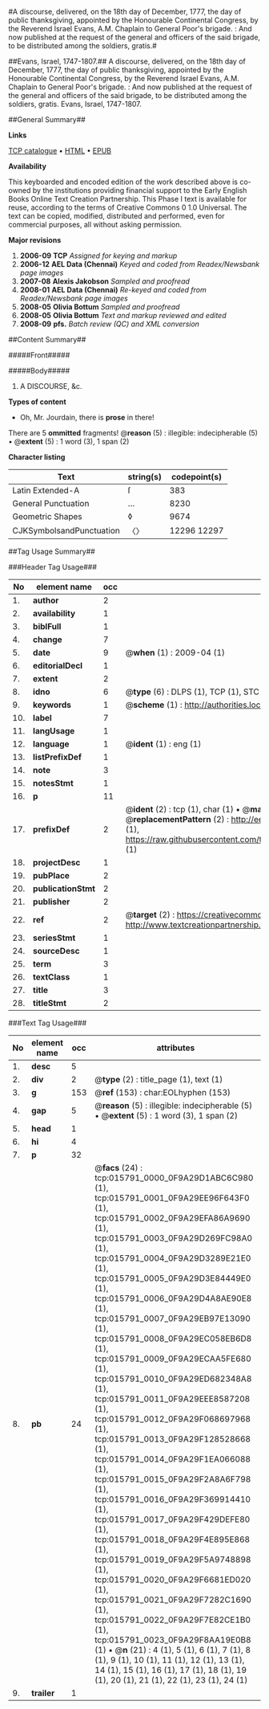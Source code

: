 #A discourse, delivered, on the 18th day of December, 1777, the day of public thanksgiving, appointed by the Honourable Continental Congress, by the Reverend Israel Evans, A.M. Chaplain to General Poor's brigade. : And now published at the request of the general and officers of the said brigade, to be distributed among the soldiers, gratis.#

##Evans, Israel, 1747-1807.##
A discourse, delivered, on the 18th day of December, 1777, the day of public thanksgiving, appointed by the Honourable Continental Congress, by the Reverend Israel Evans, A.M. Chaplain to General Poor's brigade. : And now published at the request of the general and officers of the said brigade, to be distributed among the soldiers, gratis.
Evans, Israel, 1747-1807.

##General Summary##

**Links**

[TCP catalogue](http://www.ota.ox.ac.uk/tcp/)  • 
[HTML](http://tei.it.ox.ac.uk/tcp/Texts-HTML/free/N12/N12491.html)  • 
[EPUB](http://tei.it.ox.ac.uk/tcp/Texts-EPUB/free/N12/N12491.epub)

**Availability**

This keyboarded and encoded edition of the
	       work described above is co-owned by the institutions
	       providing financial support to the Early English Books
	       Online Text Creation Partnership. This Phase I text is
	       available for reuse, according to the terms of Creative
	       Commons 0 1.0 Universal. The text can be copied,
	       modified, distributed and performed, even for
	       commercial purposes, all without asking permission.

**Major revisions**

1. __2006-09__ __TCP__ *Assigned for keying and markup*
1. __2006-12__ __AEL Data (Chennai)__ *Keyed and coded from Readex/Newsbank page images*
1. __2007-08__ __Alexis Jakobson__ *Sampled and proofread*
1. __2008-01__ __AEL Data (Chennai)__ *Re-keyed and coded from Readex/Newsbank page images*
1. __2008-05__ __Olivia Bottum__ *Sampled and proofread*
1. __2008-05__ __Olivia Bottum__ *Text and markup reviewed and edited*
1. __2008-09__ __pfs.__ *Batch review (QC) and XML conversion*

##Content Summary##

#####Front#####

#####Body#####

1. A DISCOURSE, &c.

**Types of content**

  * Oh, Mr. Jourdain, there is **prose** in there!

There are 5 **ommitted** fragments! 
 @__reason__ (5) : illegible: indecipherable (5)  •  @__extent__ (5) : 1 word (3), 1 span (2)

**Character listing**


|Text|string(s)|codepoint(s)|
|---|---|---|
|Latin Extended-A|ſ|383|
|General Punctuation|…|8230|
|Geometric Shapes|◊|9674|
|CJKSymbolsandPunctuation|〈〉|12296 12297|

##Tag Usage Summary##

###Header Tag Usage###

|No|element name|occ|attributes|
|---|---|---|---|
|1.|__author__|2||
|2.|__availability__|1||
|3.|__biblFull__|1||
|4.|__change__|7||
|5.|__date__|9| @__when__ (1) : 2009-04 (1)|
|6.|__editorialDecl__|1||
|7.|__extent__|2||
|8.|__idno__|6| @__type__ (6) : DLPS (1), TCP (1), STC (1), NOTIS (1), IMAGE-SET (1), EVANS-CITATION (1)|
|9.|__keywords__|1| @__scheme__ (1) : http://authorities.loc.gov/ (1)|
|10.|__label__|7||
|11.|__langUsage__|1||
|12.|__language__|1| @__ident__ (1) : eng (1)|
|13.|__listPrefixDef__|1||
|14.|__note__|3||
|15.|__notesStmt__|1||
|16.|__p__|11||
|17.|__prefixDef__|2| @__ident__ (2) : tcp (1), char (1)  •  @__matchPattern__ (2) : ([0-9\-]+):([0-9IVX]+) (1), (.+) (1)  •  @__replacementPattern__ (2) : http://eebo.chadwyck.com/downloadtiff?vid=$1&page=$2 (1), https://raw.githubusercontent.com/textcreationpartnership/Texts/master/tcpchars.xml#$1 (1)|
|18.|__projectDesc__|1||
|19.|__pubPlace__|2||
|20.|__publicationStmt__|2||
|21.|__publisher__|2||
|22.|__ref__|2| @__target__ (2) : https://creativecommons.org/publicdomain/zero/1.0/ (1), http://www.textcreationpartnership.org/docs/. (1)|
|23.|__seriesStmt__|1||
|24.|__sourceDesc__|1||
|25.|__term__|3||
|26.|__textClass__|1||
|27.|__title__|3||
|28.|__titleStmt__|2||


###Text Tag Usage###

|No|element name|occ|attributes|
|---|---|---|---|
|1.|__desc__|5||
|2.|__div__|2| @__type__ (2) : title_page (1), text (1)|
|3.|__g__|153| @__ref__ (153) : char:EOLhyphen (153)|
|4.|__gap__|5| @__reason__ (5) : illegible: indecipherable (5)  •  @__extent__ (5) : 1 word (3), 1 span (2)|
|5.|__head__|1||
|6.|__hi__|4||
|7.|__p__|32||
|8.|__pb__|24| @__facs__ (24) : tcp:015791_0000_0F9A29D1ABC6C980 (1), tcp:015791_0001_0F9A29EE96F643F0 (1), tcp:015791_0002_0F9A29EFA86A9690 (1), tcp:015791_0003_0F9A29D269FC98A0 (1), tcp:015791_0004_0F9A29D3289E21E0 (1), tcp:015791_0005_0F9A29D3E84449E0 (1), tcp:015791_0006_0F9A29D4A8AE90E8 (1), tcp:015791_0007_0F9A29EB97E13090 (1), tcp:015791_0008_0F9A29EC058EB6D8 (1), tcp:015791_0009_0F9A29ECAA5FE680 (1), tcp:015791_0010_0F9A29ED682348A8 (1), tcp:015791_0011_0F9A29EEE8587208 (1), tcp:015791_0012_0F9A29F068697968 (1), tcp:015791_0013_0F9A29F128528668 (1), tcp:015791_0014_0F9A29F1EA066088 (1), tcp:015791_0015_0F9A29F2A8A6F798 (1), tcp:015791_0016_0F9A29F369914410 (1), tcp:015791_0017_0F9A29F429DEFE80 (1), tcp:015791_0018_0F9A29F4E895E868 (1), tcp:015791_0019_0F9A29F5A9748898 (1), tcp:015791_0020_0F9A29F6681ED020 (1), tcp:015791_0021_0F9A29F7282C1690 (1), tcp:015791_0022_0F9A29F7E82CE1B0 (1), tcp:015791_0023_0F9A29F8AA19E0B8 (1)  •  @__n__ (21) : 4 (1), 5 (1), 6 (1), 7 (1), 8 (1), 9 (1), 10 (1), 11 (1), 12 (1), 13 (1), 14 (1), 15 (1), 16 (1), 17 (1), 18 (1), 19 (1), 20 (1), 21 (1), 22 (1), 23 (1), 24 (1)|
|9.|__trailer__|1||
